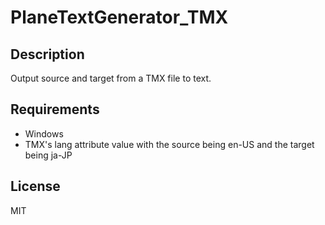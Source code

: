 # PlaneTextGenerator_TMX

## Description  
Output source and target from a TMX file to text.  

## Requirements  
- Windows
- TMX's lang attribute value with the source being en-US and the target being ja-JP

## License
MIT
